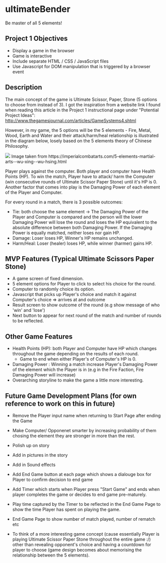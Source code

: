 # ultimateBender
Be master of all 5 elements!


## Project 1 Objectives 
- Display a game in the browser
- Game is interactive
- Include separate HTML / CSS / JavaScript files
- Use Javascript for DOM manipulation that is triggered by a browser event

## Description
The main concept of the game is Ultimate Scissor, Paper, Stone (5 options to choose from instead of 3).
I got the inspiration from a website link I found when reading this article in the Project 1 instructional page under "Potential Project Ideas": http://www.thegamesjournal.com/articles/GameSystems4.shtml

However, in my game, the 5 options will be the 5 elements - Fire, Metal, Wood, Earth and Water and their attack/harm/heal relationship is illustrated in the diagram below, losely based on the 5 elements theory of Chinese Philosophy.

<img src= "https://imperialcombatarts.com/uploads/3/5/3/1/35318375/2472116_orig.jpg">
Image taken from https://imperialcombatarts.com/5-elements-martial-arts--wu-xing--wu-hsing.html

Player plays against the computer.
Both player and computer have Health Points (HP).
To win the match, Player have to attack/ harm the Computer (win consecutive rounds of Ultimate Scissor Paper Stone) until it's HP is 0. 
Another factor that comes into play is the Damaging Power of each element of the Player and Computer.

For every round in a match, there is 3 possible outcomes:
  - Tie: both choose the same element -> The Damaging Power of the Player and Computer is compared and the person will the lower Damaging Power will lose the round and loses the HP equivalent to the absolute difference between both Damaging Power. If the Damaging Power is equally matched, neither loses nor gain HP.
  - Damage: Loser loses HP, Winner's HP remains unchanged.
  - Harm/Heal: Loser (healer) loses HP, while winner (harmer) gains HP.
  
  
  ## MVP Features (Typical Ultimate Scissors Paper Stone)
  - A game screen of fixed dimension.
  - 5 element options for Player to click to select his choice for the round.
  - Computer to randomly choice its option.
  - Javascript that picks up Player's choice and match it against Computer's choice => arrives at and outcome
  - Result screen to show outcome of the round (e.g show  message of who 'win' and 'lose')
  - Next button to appear for next round of the match and number of rounds to be reflected.
  
  
  ## Other Game Features
   - Health Points (HP): both Player and Computer have HP which changes throughout the game depending on the results of each round.
     - Game to end when either Player's of Computer's HP is 0.
   - Damaging Power : Winning a match increase Player's Damaging Power of the element which the Player is in (e.g in the Fire Faction,   Fire Damaging Power will increase)
   - Overarching storyline to make the game a little more interesting.
  
  
  ## Future Game Development Plans (for own reference to work on this in future)
 - Remove the Player input name when returning to Start Page after ending the Game
 - Make Computer/ Opponenet smarter by increasing probability of them chosing the element they are stronger in more than the rest.
 - Polish up on story
 - Add in pictures in the story
 - Add in Sound effects
 - Add End Game button at each page which shows a dialouge box for Player to confirm decision to end game
 - Add Timer which starts when Player press "Start Game" and ends when player completes the game or decides to end game pre-maturely.
 - Play time captured by the Timer to be reflected in the End Game Page to show the time Player has spent on playing the game. 
 - End Game Page to show number of match played, number of rematch etc
  
 - To think of a more interesting game concept (cause essentially Player is playing Ultimate Scissor Paper Stone throughout the entire game :/) other than revealing opponent's choice and having a countdown for player to choose (game design becomes about memorising the relationship between the 5 elements).
